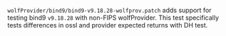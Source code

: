 `wolfProvider/bind9/bind9-v9.18.28-wolfprov.patch` adds support for 
testing bind9 `v9.18.28` with non-FIPS wolfProvider. This test specifically
tests differences in ossl and provider expected returns with DH test.
